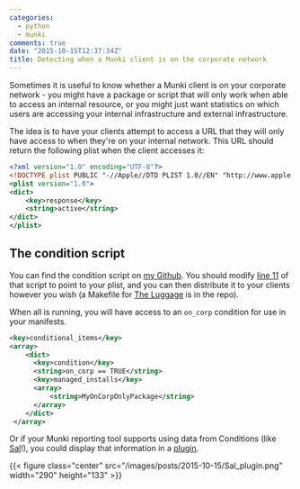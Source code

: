 ```yaml
---
categories:
  - python
  - munki
comments: true
date: "2015-10-15T12:37:34Z"
title: Detecting when a Munki client is on the corporate network
---
```


Sometimes it is useful to know whether a Munki client is on your corporate network - you might have a package or script that will only work when able to access an internal resource, or you might just want statistics on which users are accessing your internal infrastructure and external infrastructure.<!--more-->

The idea is to have your clients attempt to access a URL that they will only have access to when they're on your internal network. This URL should return the following plist when the client accesses it:

```xml
<?xml version="1.0" encoding="UTF-8"?>
<!DOCTYPE plist PUBLIC "-//Apple//DTD PLIST 1.0//EN" "http://www.apple.com/DTDs/PropertyList-1.0.dtd">
<plist version="1.0">
<dict>
    <key>response</key>
    <string>active</string>
</dict>
</plist>
```

## The condition script

You can find the condition script on [my Github](https://github.com/grahamgilbert/munki_conditions/tree/master/on_corp). You should modify [line 11](https://github.com/grahamgilbert/munki_conditions/blob/master/on_corp/on_corp.py#L11) of that script to point to your plist, and you can then distribute it to your clients however you wish (a Makefile for [The Luggage](https://github.com/unixorn/luggage) is in the repo).

When all is running, you will have access to an `on_corp` condition for use in your manifests.

```xml
<key>conditional_items</key>
<array>
    <dict>
      <key>condition</key>
      <string>on_corp == TRUE</string>
      <key>managed_installs</key>
      <array>
          <string>MyOnCorpOnlyPackage</string>
      </array>
    </dict>
 </array>
```

Or if your Munki reporting tool supports using data from Conditions (like [Sal](https://github.com/salopensource/sal)!), you could display that information in a [plugin](https://github.com/salopensource/grahamgilbert-plugins/tree/master/oncorp).

{{< figure class="center" src="/images/posts/2015-10-15/Sal_plugin.png" width="290" height="133" >}}

